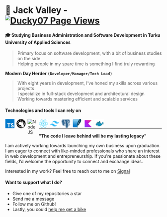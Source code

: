 # 🌴 Jack Valley - <a href="https://github.com/ducky07"><img src="https://komarev.com/ghpvc/?username=ducky07&label=Profile%20Views&base=9801&color=128587&style=flat/square&abbreviated=true" title="View Counter" alt="Ducky07 Page Views"/></a>

#### 🎓 Studying Business Administration and Software Development in Turku University of Applied Sciences
> Primary focus on software development, with a bit of business studies on the side<br>
> Helping people in my spare time is something I find truly rewarding

**Modern Day Herder `(Developer/Manager/Tech Lead)`**
> With eight years in development, I’ve honed my skills across various projects<br>
> I specialize in full-stack development and architectural design<br>
> Working towards mastering efficient and scalable services


#### Technologies and tools I can rely on
<a href="https://typescriptlang.org/">
  <img align="left" title="Typescript" alt="TypeScript" width="30px" style="padding-right:6px;" src="https://github.com/devicons/devicon/blob/master/icons/typescript/typescript-original.svg" />
<a/>
<a href="https://deno.com/">
  <img align="left" title="Deno" alt="Deno" width="30px" style="padding-right:6px;" src="https://github.com/devicons/devicon/blob/master/icons/denojs/denojs-original.svg"/>
<a/>
<a href="https://nodejs.org/">
  <img align="left" title="Nodejs" alt="NodeJS" width="30px" style="padding-right:6px;" src="https://cdn.jsdelivr.net/gh/devicons/devicon/icons/nodejs/nodejs-original.svg" />
<a/>
<a href="https://react.dev/">
  <img align="left" title="React" alt="React" width="30px" style="padding-right:6px;" src="https://github.com/devicons/devicon/blob/master/icons/react/react-original.svg" />
<a/>
<a href="https://tailwindcss.com/">
  <img align="left" title="Tailwind" alt="Tailwind CSS" width="30px" style="padding-right:6px;" src="https://github.com/devicons/devicon/blob/master/icons/tailwindcss/tailwindcss-original.svg" />
<a/>
<a href="https://www.postgresql.org/">
  <img align="left" title="PostgreSQL" alt="PostgreSQL" width="30px" style="padding-right:6px;" src="https://github.com/devicons/devicon/blob/master/icons/postgresql/postgresql-plain.svg" />
<a/>
<a href="https://www.sqlite.org/">
  <img align="left" title="SQLite" alt="SQLite" width="30px" style="padding-right:6px;" src="https://github.com/devicons/devicon/blob/master/icons/sqlite/sqlite-original.svg" />
<a/>
<a href="https://kotlinlang.org/">
  <img align="left" title="Kotlin" alt="Kotlin" width="30px" style="padding-right:6px;" src="https://github.com/devicons/devicon/blob/master/icons/kotlin/kotlin-original.svg" />
<a/>
<a href="https://docker.com/">
  <img align="left" title="Docker" alt="Docker" width="30px" style="padding-right:6px;" src="https://github.com/devicons/devicon/blob/master/icons/docker/docker-original.svg" />
<a/>
<br>

---

**"The code I leave behind will be my lasting legacy"**

I am actively working towards launching my own business upon graduation. I am eager to connect with like-minded professionals who share an interest in web development and entrepreneurship. If you're passionate about these fields, I’d welcome the opportunity to connect and exchange ideas.

Interested in my work? Feel free to reach out to me on <a href="https://signal.me/#eu/-KjjLB_caLszIcYxMJVKBjt_MD8LJGycJRoRMKlpGPGDn1al_-1IP7If7PKd7X5B" title="Signal">Signal<a/>

#### Want to support what I do?
- Give one of my repositories a star
- Send me a message
- Follow me on Github!
- Lastly, you could [help me get a bike](https://github.com/sponsors/Ducky07)

